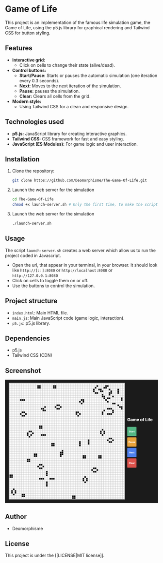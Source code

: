 # Game of Life

This project is an implementation of the famous life simulation game, the Game of Life, using the p5.js library for graphical rendering and Tailwind CSS for button styling.

## Features

* **Interactive grid:**
    * Click on cells to change their state (alive/dead).
* **Control buttons:**
    * **Start/Pause:** Starts or pauses the automatic simulation (one iteration every 0.3 seconds).
    * **Next:** Moves to the next iteration of the simulation.
    * **Pause:** pauses the simulation.
    * **Clear:** Clears all cells from the grid.
* **Modern style:**
    * Using Tailwind CSS for a clean and responsive design.

## Technologies used

* **p5.js:** JavaScript library for creating interactive graphics.
* **Tailwind CSS:** CSS framework for fast and easy styling.
* **JavaScript (ES Modules):** For game logic and user interaction.

## Installation

1.  Clone the repository:

    ```bash
    git clone https://github.com/Deomorphisme/The-Game-Of-Life.git
    ```
2. Launch the web server for the simulation
    ```bash
    cd The-Game-Of-Life
    chmod +x launch-server.sh # Only the first time, to make the script executable otherwise you're not allowed
    ```
3.  Launch the web server for the simulation
    ```bash
    ./launch-server.sh
    ```

## Usage

The script `launch-server.sh` creates a web server which allow us to run the project coded in Javascript.
* Open the url, that appear in your terminal, in your browser. It should look like `http://[::]:8080` or `http://localhost:8080` or `http://127.0.0.1:8080`
* Click on cells to toggle them on or off.
* Use the buttons to control the simulation.

## Project structure

* `index.html`: Main HTML file.
* `main.js`: Main JavaScript code (game logic, interaction).
* `p5.js`: p5.js library.

## Dependencies

* p5.js
* Tailwind CSS (CDN)

## Screenshot

![Screenshot of the project](<images/screenshot demo.png>)

## Author

* Deomorphisme

## License

This project is under the [[LICENSE|MIT license]].